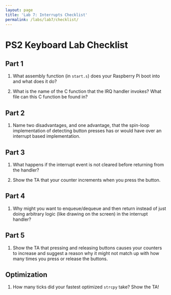 ```yaml
---
layout: page
title: 'Lab 7: Interrupts Checklist'
permalink: /labs/lab7/checklist/
---
```


# PS2 Keyboard Lab Checklist

## Part 1 ##

1.  What assembly function (in `start.s`) does your Raspberry Pi boot into and
    what does it do?

2.  What is the name of the C function that the IRQ handler invokes? What file
    can this C function be found in?

## Part 2 ##

1. Name two disadvantages, and one advantage, that the spin-loop implementation
   of detecting button presses has or would have over an interrupt based
   implementation.

## Part 3 ##

1. What happens if the interrupt event is not cleared before returning from the
   handler?

2. Show the TA that your counter increments when you press the button.

## Part 4 ##

1. Why might you want to enqueue/dequeue and then return instead of just doing
   arbitrary logic (like drawing on the screen) in the interrupt handler?

## Part 5 ##

1. Show the TA that pressing and releasing buttons causes your counters to
   increase and suggest a reason why it might not match up with how many times
   you press or release the buttons.

## Optimization ##

1. How many ticks did your fastest optimized `strcpy` take? Show the TA!
